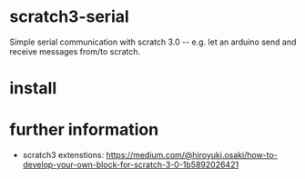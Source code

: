 # scratch3-serial
Simple serial communication with scratch 3.0 -- e.g. let an arduino send and receive messages from/to scratch.

# install

# further information
- scratch3 extenstions: <https://medium.com/@hiroyuki.osaki/how-to-develop-your-own-block-for-scratch-3-0-1b5892026421>
